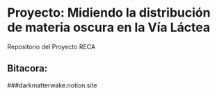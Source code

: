 # Proyecto: Midiendo la distribución de materia oscura en la Vía Láctea 
Repositorio del Proyecto RECA
## Bitacora:
###darkmatterwake.notion.site
